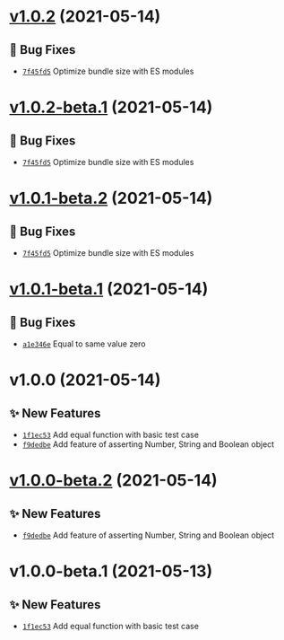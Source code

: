 # [v1.0.2](https://github.com/TomokiMiyauci/equal/compare/v1.0.1...v1.0.2) (2021-05-14)

## 🐛 Bug Fixes
- [`7f45fd5`](https://github.com/TomokiMiyauci/equal/commit/7f45fd5)   Optimize bundle size with ES modules

# [v1.0.2-beta.1](https://github.com/TomokiMiyauci/equal/compare/v1.0.1...v1.0.2-beta.1) (2021-05-14)

## 🐛 Bug Fixes
- [`7f45fd5`](https://github.com/TomokiMiyauci/equal/commit/7f45fd5)   Optimize bundle size with ES modules

# [v1.0.1-beta.2](https://github.com/TomokiMiyauci/equal/compare/v1.0.1-beta.1...v1.0.1-beta.2) (2021-05-14)

## 🐛 Bug Fixes

- [`7f45fd5`](https://github.com/TomokiMiyauci/equal/commit/7f45fd5)   Optimize bundle size with ES modules

# [v1.0.1-beta.1](https://github.com/TomokiMiyauci/equal/compare/v1.0.0...v1.0.1-beta.1) (2021-05-14)

## 🐛 Bug Fixes

- [`a1e346e`](https://github.com/TomokiMiyauci/equal/commit/a1e346e)   Equal to same value zero

# v1.0.0 (2021-05-14)

## ✨ New Features

- [`1f1ec53`](https://github.com/TomokiMiyauci/equal/commit/1f1ec53)   Add equal function with basic test case
- [`f9dedbe`](https://github.com/TomokiMiyauci/equal/commit/f9dedbe)   Add feature of asserting Number, String and Boolean object

# [v1.0.0-beta.2](https://github.com/TomokiMiyauci/equal/compare/v1.0.0-beta.1...v1.0.0-beta.2) (2021-05-14)

## ✨ New Features

- [`f9dedbe`](https://github.com/TomokiMiyauci/equal/commit/f9dedbe)   Add feature of asserting Number, String and Boolean object

# v1.0.0-beta.1 (2021-05-13)

## ✨ New Features

- [`1f1ec53`](https://github.com/TomokiMiyauci/equal/commit/1f1ec53)   Add equal function with basic test case
